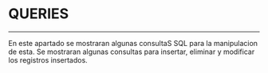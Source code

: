# QUERIES
---
En este apartado se mostraran algunas consultaS SQL para la manipulacion de esta. Se mostraran algunas consultas para insertar, eliminar y modificar los registros insertados. 

